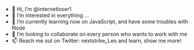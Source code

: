 - 👋 Hi, I’m @internetloser1
- 👀 I’m interested in everything ...
- 🌱 I’m currently learning now on JavaScript, and have some troubles with Node
- 💞️ I’m looking to collaborate on every person who wants to work with me
- 📫 Reach me out on Twitter: nextstrike_Leo and learn, show me more!

<!---
internetloser1/internetloser1 is a ✨ special ✨ repository because its `README.md` (this file) appears on your GitHub profile.
You can click the Preview link to take a look at your changes.
--->
